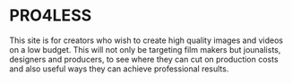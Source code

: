 # PRO4LESS
This site is for creators who wish to create high quality images and videos on a low budget.
This will not only be targeting film makers but jounalists, designers and producers, to see where they can cut on production costs and also useful ways they can achieve professional results.